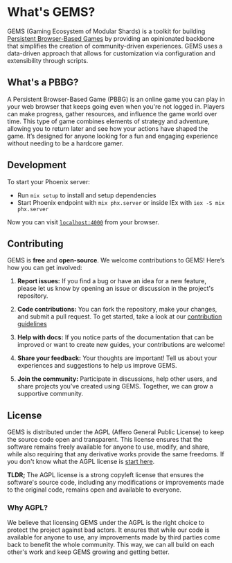 # What's GEMS?

GEMS (Gaming Ecosystem of Modular Shards) is a toolkit for building [Persistent Browser-Based Games](#whats-a-pbbg) by providing an opinionated backbone that simplifies the creation of community-driven experiences. GEMS uses a data-driven approach that allows for customization via configuration and extensibility through scripts.

## What's a PBBG?

A Persistent Browser-Based Game (PBBG) is an online game you can play in your web browser that keeps going even when you're not logged in. Players can make progress, gather resources, and influence the game world over time. This type of game combines elements of strategy and adventure, allowing you to return later and see how your actions have shaped the game. It’s designed for anyone looking for a fun and engaging experience without needing to be a hardcore gamer.

## Development

To start your Phoenix server:

  * Run `mix setup` to install and setup dependencies
  * Start Phoenix endpoint with `mix phx.server` or inside IEx with `iex -S mix phx.server`

Now you can visit [`localhost:4000`](http://localhost:4000) from your browser.

## Contributing

GEMS is **free** and **open-source**. We welcome contributions to GEMS! Here’s how you can get involved:

1. **Report issues:** If you find a bug or have an idea for a new feature, please let us know by opening an issue or discussion in the project's repository.

2. **Code contributions:** You can fork the repository, make your changes, and submit a pull request. To get started, take a look at our [contribution guidelines](CONTRIBUTING.md)

3. **Help with docs:** If you notice parts of the documentation that can be improved or want to create new guides, your contributions are welcome!

4. **Share your feedback:** Your thoughts are important! Tell us about your experiences and suggestions to help us improve GEMS.

5. **Join the community:** Participate in discussions, help other users, and share projects you’ve created using GEMS. Together, we can grow a supportive community.

## License

GEMS is distributed under the AGPL (Affero General Public License) to keep the source code open and transparent. This license ensures that the software remains freely available for anyone to use, modify, and share, while also requiring that any derivative works provide the same freedoms. If you don't know what the AGPL license is [start here](https://www.gnu.org/licenses/why-affero-gpl.html).

**TLDR;** The AGPL license is a strong copyleft license that ensures the software's source code, including any modifications or improvements made to the original code, remains open and available to everyone.

### Why AGPL?

We believe that licensing GEMS under the AGPL is the right choice to protect the project against bad actors. It ensures that while our code is available for anyone to use, any improvements made by third parties come back to benefit the whole community. This way, we can all build on each other's work and keep GEMS growing and getting better.
